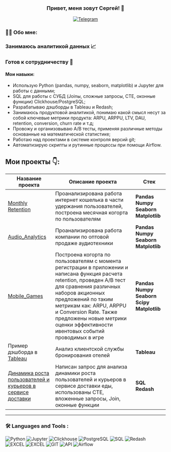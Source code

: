 

### <p align="center">Привет, меня зовут Сергей! 👋</p>

<div align="center">

  <a href="">[![Telegram](https://img.shields.io/badge/-Telegram-27A7E7?style=for-the-badge&logo=telegram)](https://t.me/Pastukhov99)</a>

</div>

### :man_technologist: Обо мне:
### Занимаюсь аналитикой данных 📈
### Готов к сотрудничеству 🤝
#### Мои навыки:
<ul>
<li>Использую Python (pandas, numpy, seaborn, matplotlib) и Jupyter для работы с данными;
<li>SQL для работы с СУБД (Joinы, сложные запросы, CTE, оконные функции) Clickhouse/PostgreSQL;
<li>Разрабатываю дэшборды в Tableau и Redash;
<li>Занимаюсь продуктовой аналитикой, понимаю какой смысл несут за собой ключевые метрики продукта: ARPU, ARPPU, LTV, DAU, retention, conversion, churn rate и т.д;
<li>Провожу и организовываю А/В тесты, применяя различные методы основанные на математической статистике;
<li>Работаю над проектами в системе контроля версий git;
<li>Автоматизирую скрипты и рутинные процессы при помощи Airflow.
</ul>



## Мои проекты 👇:

|Название проекта| Описание проекта| Стек|
|----------------|-----------------|-----|
|[Monthly Retention](https://github.com/pastukhov99/Cohort_analysis)|Проанализирована работа интернет кошелька в части удержания пользователей, построена месячная когорта по пользователям|**Pandas** **Numpy** **Seaborn** **Matplotlib**|
|[Audio_Analytics](https://github.com/pastukhov99/Audio_analytics)|Проанализирована работа компании по оптовой продаже аудиотехники|**Pandas** **Numpy** **Seaborn** **Matplotlib**|
|[Mobile_Games](https://github.com/pastukhov99/Mobile_games)|Построена когорта по пользователям с момента регистрации в приложении и написана функция расчета retention, проведен А/B тест для сравнения различных наборов акционных предложений по таким метрикам как: ARPU, ARPPU и Conversion Rate. Также предложены новые метрики оценки эффективности ивентовых событий проводимых в игре|**Pandas** **Numpy** **Seaborn** **Scipy** **Matplotlib**|
|Пример дэшборда в [Tableau](https://public.tableau.com/app/profile/sergey.pastukhov/viz/1stProject-Analysisofthecustomersupportservice/Dashboard1)|Анализ клиентской службы бронирования отелей|**Tableau**|
|[Динамика роста пользователей и курьеров в сервисе доставки](https://github.com/pastukhov99/Dynamics_users_and_couriers/tree/main)|Написан запрос для анализа динамики роста пользователей и курьеров в сервисе доставки еды, использованы CTE, вложенные запросы, Join, оконные функции|**SQL** **Redash**|
<hr>

###  🛠️ Languages and Tools :  



![Python](https://img.shields.io/badge/-Python-FFF?style=for-the-badge&logo=python)
![Jupyter](https://img.shields.io/badge/-Jupyter_Notebook-FFF?style=for-the-badge&logo=Jupyter)
![Clickhouse](https://img.shields.io/badge/-Clickhouse-FFF?style=for-the-badge&logo=Clickhouse)
![PostgreSQL](https://img.shields.io/badge/-PostgreSQL-FFF?style=for-the-badge&logo=PostgreSQL)
![SQL](https://img.shields.io/badge/-SQL-00A4EF?style=for-the-badge&logo=SQL)
![Redash](https://img.shields.io/badge/-Redash-E44D26?style=for-the-badge&logo=Redash)
![EXCEL](https://img.shields.io/badge/-EXCEL-FF?style=for-the-badge&logo=EXCEL)
![EXCEL](https://img.shields.io/badge/-Google_Sheets-FFF?style=for-the-badge&logo=GoogleSheets)
![GIT](https://img.shields.io/badge/-GIT-FFF?style=for-the-badge&logo=GIT)
![API](https://img.shields.io/badge/-API-FF6600?style=for-the-badge&logo=API)
![Airflow](https://img.shields.io/badge/-Airflow-77DDE7?style=for-the-badge&logo=AIRFLOW)
